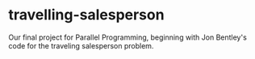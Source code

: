 # travelling-salesperson

Our final project for Parallel Programming, beginning with Jon Bentley's code for the traveling salesperson problem.
